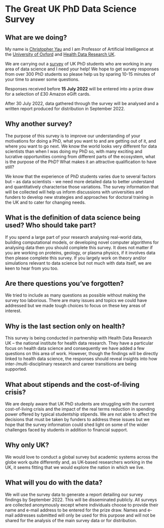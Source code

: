 # The Great UK PhD Data Science Survey

## What are we doing?

My name is [Christopher Yau](https://www.wrh.ox.ac.uk/team/christoper-yau) and I am Professor of Artificial Intelligence at the [University of Oxford](http://www.ox.ac.uk) and [Health Data Research UK](https://www.hdruk.ac.uk/). 

We are carrying out a [survey](https://forms.gle/u55swJNChHbaKMMS6) of UK PhD students who are working in any area of data science and I need your help! We hope to get survey responses from over 300 PhD students so please help us by sparing 10-15 minutes of your time to answer some questions.

Responses received before **15 July 2022** will be entered into a prize draw for a selection of £30 Amazon eGift cards. 

After 30 July 2022, data gathered through the survey will be analysed and a written report produced for distribution in September 2022.

## Why another survey?

The purpose of this survey is to improve our understanding of your motivations for doing a PhD, what you want to and are getting out of it, and where you want to go next. We know the world looks very different for data scientists than when I was doing my PhD so, with many exciting and lucrative opportunities coming from different parts of the ecosystem, what is the purpose of the PhD? What makes it an attractive qualification to have still? 

We know that the experience of PhD students varies due to several factors but – as data scientists - we need more detailed data to better understand and quantitatively characterise those variations. The survey information that will be collected will help us inform discussions with universities and funders to develop new strategies and approaches for doctoral training in the UK and to cater for changing needs.  

## What is the definition of data science being used? Who should take part?

If you spend a large part of your research analysing real-world data, building computational models, or developing novel computer algorithms for analysing data then you should complete this survey. It does not matter if you are working on proteins, geology, or plasma physics, if it involves data then please complete this survey. If you largely work on theory and/or simulations relevant to data science but not much with data itself, we are keen to hear from you too.

## Are there questions you’ve forgotten?

We tried to include as many questions as possible without making the survey too laborious. There are many issues and topics we could have addressed but we made tough choices to focus on these key areas of interest. 

## Why is the last section only on health?

This survey is being conducted in partnership with Health Data Research UK – the national institute for health data research. They have a particular focus on health data science and consequently we have added a few questions on this area of work. However, though the findings will be directly linked to health data science, the responses should reveal insights into how inter-/multi-disciplinary research and career transitions are being supported. 

## What about stipends and the cost-of-living crisis?

We are deeply aware that UK PhD students are struggling with the current cost-of-living crisis and the impact of the real terms reduction in spending power offered by typical studentship stipends. We are not able to affect the decisions that must be taken by funders to address these issues but we hope that the survey information could shed light on some of the wider challenges faced by students in addition to financial support.

## Why only UK?

We would love to conduct a global survey but academic systems across the globe work quite differently and, as UK-based researchers working in the UK, it seems fitting that we would explore the nation in which we live.

## What will you do with the data?

We will use the survey data to generate a report detailing our survey findings by September 2022. This will be disseminated publicly. All surveys are collected anonymously except where individuals choose to provide their name and e-mail address to be entered for the prize draw. Names and e-mail addresses submitted will only be used for this purpose and will not be shared for the analysis of the main survey data or for distribution. 

